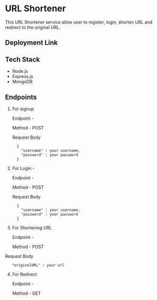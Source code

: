 # URL Shortener

This URL Shortener service allow user to register, login, shorten URL and redirect to the original URL.

## Deployment Link


## Tech Stack

* Node.js
* Express.js
* MongoDB

## Endpoints

1. For signup

    Endpoint - 
   
    Method - POST

    Request Body
    ```
      {
        "username" : your username,
        "password" : your password
      }
    
    ```

2. For Login -

    Endpoint -
   
    Method - POST

   Request Body
    ```
      {
        "username" : your username,
        "password" : your password
      }
    
    ```

3. For Shortening URL

    Endpoint -
   
    Method - POST

  Request Body
   ```
      "originalURL" : your url
   ```

4. For Redirect

    Endpoint -
   
    Method - GET
